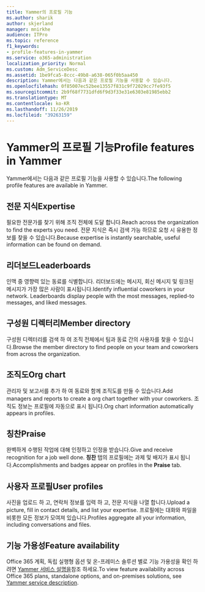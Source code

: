 ```yaml
---
title: Yammer의 프로필 기능
ms.author: sharik
author: skjerland
manager: mnirkhe
audience: ITPro
ms.topic: reference
f1_keywords:
- profile-features-in-yammer
ms.service: o365-administration
localization_priority: Normal
ms.custom: Adm_ServiceDesc
ms.assetid: 1be9fca5-8ccc-49b8-a638-065f0b5aa450
description: Yammer에서는 다음과 같은 프로필 기능을 사용할 수 있습니다.
ms.openlocfilehash: 0f85007ec52bee13557f831c9f72029cc7fe93f5
ms.sourcegitcommit: 2b9f68f7731dfd6f9d3f33e31e6303e81985ebb2
ms.translationtype: MT
ms.contentlocale: ko-KR
ms.lasthandoff: 11/26/2019
ms.locfileid: "39263159"
---
```

# <a name="profile-features-in-yammer"></a><span data-ttu-id="399be-103">Yammer의 프로필 기능</span><span class="sxs-lookup"><span data-stu-id="399be-103">Profile features in Yammer</span></span>

<span data-ttu-id="399be-104">Yammer에서는 다음과 같은 프로필 기능을 사용할 수 있습니다.</span><span class="sxs-lookup"><span data-stu-id="399be-104">The following profile features are available in Yammer.</span></span>
 
## <a name="expertise"></a><span data-ttu-id="399be-105">전문 지식</span><span class="sxs-lookup"><span data-stu-id="399be-105">Expertise</span></span>

<span data-ttu-id="399be-106">필요한 전문가를 찾기 위해 조직 전체에 도달 합니다.</span><span class="sxs-lookup"><span data-stu-id="399be-106">Reach across the organization to find the experts you need.</span></span> <span data-ttu-id="399be-107">전문 지식은 즉시 검색 가능 하므로 요청 시 유용한 정보를 찾을 수 있습니다.</span><span class="sxs-lookup"><span data-stu-id="399be-107">Because expertise is instantly searchable, useful information can be found on demand.</span></span>

## <a name="leaderboards"></a><span data-ttu-id="399be-108">리더보드</span><span class="sxs-lookup"><span data-stu-id="399be-108">Leaderboards</span></span>

<span data-ttu-id="399be-p102">인맥 중 영향력 있는 동료를 식별합니다. 리더보드에는 메시지, 회신 메시지 및 링크된 메시지가 가장 많은 사람이 표시됩니다.</span><span class="sxs-lookup"><span data-stu-id="399be-p102">Identify influential coworkers in your network. Leaderboards display people with the most messages, replied-to messages, and liked messages.</span></span>

## <a name="member-directory"></a><span data-ttu-id="399be-111">구성원 디렉터리</span><span class="sxs-lookup"><span data-stu-id="399be-111">Member directory</span></span>

<span data-ttu-id="399be-112">구성원 디렉터리를 검색 하 여 조직 전체에서 팀과 동료 간의 사용자를 찾을 수 있습니다.</span><span class="sxs-lookup"><span data-stu-id="399be-112">Browse the member directory to find people on your team and coworkers from across the organization.</span></span>
  
## <a name="org-chart"></a><span data-ttu-id="399be-113">조직도</span><span class="sxs-lookup"><span data-stu-id="399be-113">Org chart</span></span>

<span data-ttu-id="399be-114">관리자 및 보고서를 추가 하 여 동료와 함께 조직도를 만들 수 있습니다.</span><span class="sxs-lookup"><span data-stu-id="399be-114">Add managers and reports to create a org chart together with your coworkers.</span></span> <span data-ttu-id="399be-115">조직도 정보는 프로필에 자동으로 표시 됩니다.</span><span class="sxs-lookup"><span data-stu-id="399be-115">Org chart information automatically appears in profiles.</span></span>
  
## <a name="praise"></a><span data-ttu-id="399be-116">칭찬</span><span class="sxs-lookup"><span data-stu-id="399be-116">Praise</span></span>

<span data-ttu-id="399be-117">완벽하게 수행된 작업에 대해 인정하고 인정을 받습니다.</span><span class="sxs-lookup"><span data-stu-id="399be-117">Give and receive recognition for a job well done.</span></span> <span data-ttu-id="399be-118">**칭찬** 탭의 프로필에는 과제 및 배지가 표시 됩니다.</span><span class="sxs-lookup"><span data-stu-id="399be-118">Accomplishments and badges appear on profiles in the **Praise** tab.</span></span>
 
## <a name="user-profiles"></a><span data-ttu-id="399be-119">사용자 프로필</span><span class="sxs-lookup"><span data-stu-id="399be-119">User profiles</span></span>

<span data-ttu-id="399be-120">사진을 업로드 하 고, 연락처 정보를 입력 하 고, 전문 지식을 나열 합니다.</span><span class="sxs-lookup"><span data-stu-id="399be-120">Upload a picture, fill in contact details, and list your expertise.</span></span> <span data-ttu-id="399be-121">프로필에는 대화와 파일을 비롯한 모든 정보가 모여져 있습니다.</span><span class="sxs-lookup"><span data-stu-id="399be-121">Profiles aggregate all your information, including conversations and files.</span></span>
  
## <a name="feature-availability"></a><span data-ttu-id="399be-122">기능 가용성</span><span class="sxs-lookup"><span data-stu-id="399be-122">Feature availability</span></span>

<span data-ttu-id="399be-123">Office 365 계획, 독립 실행형 옵션 및 온-프레미스 솔루션 별로 기능 가용성을 확인 하려면 [Yammer 서비스 설명을](yammer-service-description.md)참조 하세요.</span><span class="sxs-lookup"><span data-stu-id="399be-123">To view feature availability across Office 365 plans, standalone options, and on-premises solutions, see [Yammer service description](yammer-service-description.md).</span></span>
  

